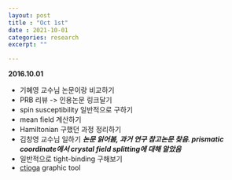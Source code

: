 ```yaml
---
layout: post
title : "Oct 1st"
date : 2021-10-01
categories: research
excerpt: ""

---
```



**2016.10.01**

* 기혜영 교수님 논문이랑 비교하기
* PRB 리뷰 -> 인용논문 링크달기
* spin susceptibility 일반적으로 구하기
* mean field 계산하기
* Hamiltonian 구했던 과정 정리하기
* 김창영 교수님 일하기 __*논문 읽어봄, 과거 연구 참고논문 찾음. prismatic coordinate에서 crystal field splitting에 대해 알았음*__
* 일반적으로 tight-binding 구해보기
* [ctioga](http://sciyag.rubyforge.org/ctioga/index.html) graphic tool
